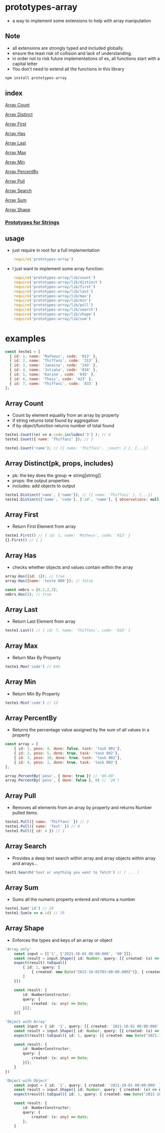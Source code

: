 # prototypes-array

- a way to implement some extensions to help with array manipulation

## Note
 
 - all extensions are strongly typed and included globally.
 - ensure the least risk of collision and lack of understanding.
 - in order not to risk future implementations of es, all functions start with a capital letter
 - You don't need to extend all the functions in this library


``` bash
npm install prototypes-array
```

## index 

[Array Count](#array-count)

[Array Distinct](#array-distinct)

[Array First](#array-first)

[Array Has](#array-has)

[Array Last](#array-last)

[Array Max](#array-max)

[Array Min](#array-min)

[Array PercentBy](#array-percentby)

[Array Pull](#array-pull)

[Array Search](#array-search)

[Array Sum](#array-sum)

[Array Shape](#array-shape)

### [Prototypes for Strings](https://github.com/mathec-x/-prototypes-string)

## usage

 - just require in root for a full implementation

``` js
    require('prototypes-array')
```

- I just want to implement some array function:

``` js
    require('prototypes-array/lib/count')
    require('prototypes-array/lib/distinct')
    require('prototypes-array/lib/first')
    require('prototypes-array/lib/last')
    require('prototypes-array/lib/max')
    require('prototypes-array/lib/min')
    require('prototypes-array/lib/pull')
    require('prototypes-array/lib/search')
    require('prototypes-array/lib/shape')
    require('prototypes-array/lib/sum')
``` 

# examples

``` js
const teste1 = [
  { id: 1, name: 'Matheus', code: '013' },
  { id: 2, name: 'Thiffani', code: '313' },
  { id: 3, name: 'Janaina', code: '243' },
  { id: 4, name: 'Juliana', code: '034' },
  { id: 5, name: 'Karine', code: '645' },
  { id: 6, name: 'Thais', code: '423' },
  { id: 7, name: 'Thiffani', code: '033' }
];
```

## Array Count

- Count by element equality from an array by property 
- if string returns total found by aggregation
- if by object/function returns number of total found

``` js
teste1.Count((e) => e.code.includes('3') ); // 6
teste1.Count({ name: 'Thiffani' }); // 2

teste1.Count('name'); // [{ name: 'Thiffani', _count: 2 }, {...}]
```

## Array Distinct(pk, props, includes)

- pk: the key does the group => string|string[]
- props: the output properties
- includes: add objects to output

``` js
teste1.Distinct('name', ['name']); // [{ name: 'Thiffani' }, {...}]
teste1.Distinct(['name', 'code'], ['id', 'name'], { observations: null })); // [{ id: 2, name: 'Thiffani',  observations: null  }, {...}]
```

## Array First

- Return First Element from array

``` js
teste1.First() // { id: 1, name: 'Matheus', code: '013' }
{}.First() // { }
```

## Array Has

- checks whether objects and values ​​contain within the array

``` js
array.Has({id: 1}); // true
array.Has({name: 'teste 000'}); // false

const nmbrs = [0,1,2,3];
nmbrs.Has(2); // true
```

## Array Last

- Return Last Element from array

``` js
teste1.Last() // { id: 7, name: 'Thiffani', code: '033' }
```

## Array Max

- Return Max By Property

``` js
teste1.Max('code') // 645
```

## Array Min

- Return Min By Property

``` js
teste1.Min('code') // 13
```

## Array PercentBy

- Returns the percentage value assigned by the sum of all values ​​in a property

``` js
const array = [
    { id: 1, peso: 4, done: false, task: 'task 001'},
    { id: 2, peso: 5, done: true, task: 'task 002'},
    { id: 3, peso: 10, done: true, task: 'task 002'},
    { id: 4, peso: 1, done: true, task: 'task 002'}
];

array.PercentBy('peso', { done: true }) // '80.00'
array.PercentBy('peso', { done: false }, 0) // '20')
```

## Array Pull

- Removes all elements from an array by property and returns Number pulled items.

``` js
teste1.Pull({ name: 'Thiffani' }) // 2
teste1.Pull({ name: 'Test' }) // 0
teste1.Pull({ id: 4 }) // 1
```

## Array Search

- Provides a deep text search within array and array objects within array and arrays...

``` js
test1.Search('text or anything you want to fetch') // [ ... ]
```

## Array Sum

- Sums all the numeric property entered and returns a number

``` js
teste1.Sum('id') // 28
teste1.Sum(e => e.id) // 28
```

## Array Shape

- Enforces the types and keys of an array or object

``` ts
'Array only'
    const input = [['1', ['2021-10-01 00:00:000', '00']]];
    const result = input.Shape({ id: Number, query: [{ created: (x) => new Date(x) }] });
    expect(result).toEqual([
        { id: 1, query: [
            { created: new Date("2021-10-01T03:00:00.000Z")}, { created: new Date("2000-01-01T02:00:00.000Z") }
        ] 
    }])

    const result: {
        id: NumberConstructor;
        query: {
            created: (x: any) => Date;
        }[];
    }[]

'Object with Array'
    const input = { id: '1', query: [{ created: '2021-10-01 00:00:000' }] };
    const result = input.Shape({ id: Number, query: [{ created: (x) => new Date(x) }] });
    expect(result).toEqual({ id: 1, query: [{ created: new Date("2021-10-01T03:00:00.000Z") }] })

    const result: {
        id: NumberConstructor;
        query: {
            created: (x: any) => Date;
        }[];
    }
})

'Object with Object'
    const input = { id: '1', query: { created: '2021-10-01 00:00:000' } }
    const result = input.Shape({ id: Number, query: { created: (x) => new Date(x) } });
    expect(result).toEqual({ id: 1, query: { created: new Date("2021-10-01T03:00:00.000Z") } })

    const result: {
        id: NumberConstructor;
        query: {
            created: (x: any) => Date;
        };
    }

```